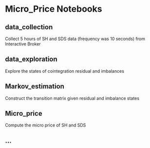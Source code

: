 # Micro_Price Notebooks

## data_collection
Collect 5 hours of SH and SDS data (frequency was 10 seconds) from Interactive Broker

## data_exploration
Explore the states of cointegration residual and imbalances

## Markov_estimation
Construct the transition matrix given residual and imbalance states

## Micro_price
Compute the micro price of SH and SDS

## ...
